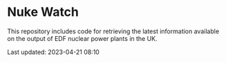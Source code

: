 # Nuke Watch

This repository includes code for retrieving the latest information available on the output of EDF nuclear power plants in the UK.

Last updated: 2023-04-21 08:10
